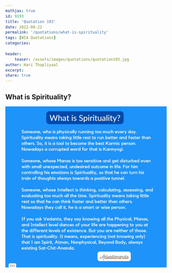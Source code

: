 ```yaml
---
mathjax: true
id: 9193
title: 'Quotation 193'
date: 2022-08-22
permalink: '/quotations/what-is-spirituality'
tags: [WIA Quotations] 
categories: 

header:
    teaser: /assets/images/quotations/quotation193.jpg
author: Hari Thapliyaal 
excerpt:
share: true 
---
```


## What is Spirituality?

![What is Spirituality?](/assets/images/quotations/quotation193.jpg)
